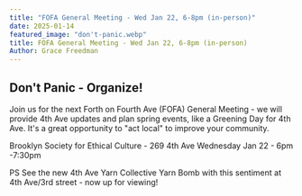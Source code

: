 ```yaml
---
title: "FOFA General Meeting - Wed Jan 22, 6-8pm (in-person)"
date: 2025-01-14
featured_image: "don't-panic.webp"
title: FOFA General Meeting - Wed Jan 22, 6-8pm (in-person)
Author: Grace Freedman
---
```



## Don't Panic - Organize!
Join us for the next Forth on Fourth Ave (FOFA) General Meeting - we will provide 4th Ave updates and plan spring events, like a Greening Day for 4th Ave. It's a great opportunity to "act local" to improve your community.

Brooklyn Society for Ethical Culture - 269 4th Ave
Wednesday Jan 22 - 6pm -7:30pm

PS See the new 4th Ave Yarn Collective Yarn Bomb with this sentiment at 4th Ave/3rd street - now up for viewing! 


